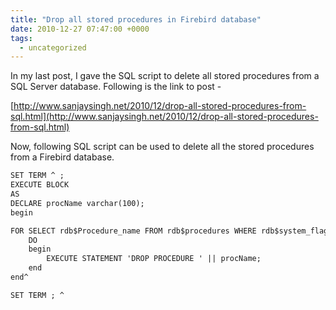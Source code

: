 ```yaml
---
title: "Drop all stored procedures in Firebird database"
date: 2010-12-27 07:47:00 +0000
tags:
  - uncategorized
---
```


In my last post, I gave the SQL script to delete all stored procedures from a SQL Server database. Following is the link to post - 

 

[http://www.sanjaysingh.net/2010/12/drop-all-stored-procedures-from-sql.html](http://www.sanjaysingh.net/2010/12/drop-all-stored-procedures-from-sql.html)

 

Now, following SQL script can be used to delete all the stored procedures from a Firebird database.

 
```html
SET TERM ^ ;
EXECUTE BLOCK
AS
DECLARE procName varchar(100);
begin

FOR SELECT rdb$Procedure_name FROM rdb$procedures WHERE rdb$system_flag IS NULL OR rdb$system_flag = 0 INTO :procName
    DO
    begin
        EXECUTE STATEMENT 'DROP PROCEDURE ' || procName;
    end
end^

SET TERM ; ^
```
